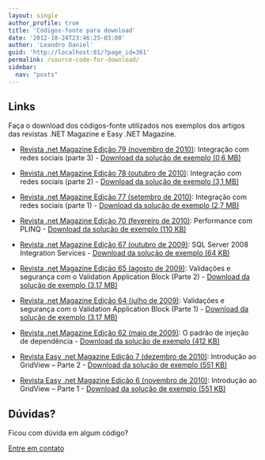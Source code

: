 ```yaml
---
layout: single
author_profile: true
title: 'Códigos-fonte para download'
date: '2012-10-24T23:46:25-03:00'
author: 'Leandro Daniel'
guid: 'http://localhost:81/?page_id=361'
permalink: /source-code-for-download/
sidebar:
  nav: "posts"
---
```


## Links

 Faça o download dos códigos-fonte utilizados nos exemplos dos artigos das revistas .NET Magazine e Easy .NET Magazine.
 
 - [Revista .net Magazine Edição 79 (novembro de 2010)](https://www.devmedia.com.br/revista-net-magazine-edicao-79/18487): Integração com redes sociais (parte 3) - [Download da solução de exemplo (0,6 MB) ](/assets/artigos/NetMag.RedesSociais.Integracao.Solution.zip)

- [Revista .net Magazine Edição 78 (outubro de 2010)](https://www.devmedia.com.br/revista-net-magazine-edicao-78/18222): Integração com redes sociais (parte 2) - [Download da solução de exemplo (3,1 MB)](/assets/artigos/NetMag.RedesSociais.Solution.zip)

- [Revista .net Magazine Edição 77 (setembro de 2010)](https://www.devmedia.com.br/revista-net-magazine-edicao-77/18004): Integração com redes sociais (parte 1) - [Download da solução de exemplo (2,7 MB)](/assets/artigos/NetMag.RedesSociais.Exemplos.Solution.zip)

- [Revista .net Magazine Edição 70 (fevereiro de 2010)](https://www.devmedia.com.br/revista-net-magazine-edicao-70/15795): Performance com PLINQ - [Download da solução de exemplo (110 KB)](/assets/artigos/NetMag.PLINQ.Solution.zip)

- [Revista .net Magazine Edição 67 (outubro de 2009)](https://www.devmedia.com.br/revista-net-magazine-edicao-67/14692): SQL Server 2008 Integration Services - [Download da solução de exemplo (64 KB)](/assets/artigos/NetMag.SSIS.Solution.zip)

- [Revista .net Magazine Edição 65 (agosto de 2009)](https://www.devmedia.com.br/revista-net-magazine-edicao-65/13904): Validações e segurança com o Validation Application Block (Parte 2) - [Download da solução de exemplo (3,17 MB)](/assets/artigos/NetMag.VAB.Solution.zip)

- [Revista .net Magazine Edição 64 (julho de 2009)](https://www.devmedia.com.br/revista-net-magazine-edicao-64/13930): Validações e segurança com o Validation Application Block (Parte 1) - [Download da solução de exemplo (3,17 MB)](/assets/artigos/NetMag.VAB.Solution.zip)

- [Revista .net Magazine Edição 62 (maio de 2009)](https://www.devmedia.com.br/revista-net-magazine-edicao-62/13092): O padrão de injeção de dependência - [Download da solução de exemplo (412 KB)](/assets/artigos/NetMag.DI.Solution.zip)

- [Revista Easy .net Magazine Edição 7 (dezembro de 2010)](https://www.devmedia.com.br/revista-easy-net-magazine-edicao-7/18718): Introdução ao GridView – Parte 2 - [Download da solução de exemplo (551 KB)](/assets/artigos/NetMag.IntroGridView.Solution.zip)

- [Revista Easy .net Magazine Edição 6 (novembro de 2010)](https://www.devmedia.com.br/revista-easy-net-magazine-edicao-6/18473): Introdução ao GridView – Parte 1 - [Download da solução de exemplo (551 KB)](/assets/artigos/NetMag.IntroGridView.Solution.zip)

## Dúvidas?

Ficou com dúvida em algum código?

[Entre em contato](/contact/)
